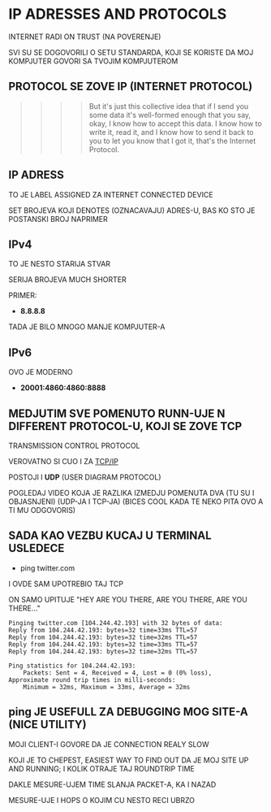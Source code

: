 # IP ADRESSES AND PROTOCOLS

INTERNET RADI ON TRUST (NA POVERENJE)

SVI SU SE DOGOVORILI O SETU STANDARDA, KOJI SE KORISTE DA MOJ KOMPJUTER GOVORI SA TVOJIM KOMPJUTEROM

## PROTOCOL SE ZOVE IP (INTERNET PROTOCOL)

>>>> But it's just this collective idea that if I send you some data it's well-formed enough that you say, okay, I know how to accept this data. I know how to write it, read it, and I know how to send it back to you to let you know that I got it, that's the Internet Protocol.

## IP ADRESS

TO JE LABEL ASSIGNED ZA INTERNET CONNECTED DEVICE

SET BROJEVA KOJI DENOTES (OZNACAVAJU) ADRES-U, BAS KO STO JE POSTANSKI BROJ NAPRIMER

## IPv4

TO JE NESTO STARIJA STVAR

SERIJA BROJEVA MUCH SHORTER

PRIMER:

- **8.8.8.8**

TADA JE BILO MNOGO MANJE KOMPJUTER-A

## IPv6

OVO JE MODERNO

- **20001:4860:4860:8888**

## MEDJUTIM SVE POMENUTO RUNN-UJE N DIFFERENT PROTOCOL-U, KOJI SE ZOVE **TCP**

TRANSMISSION CONTROL PROTOCOL

VEROVATNO SI CUO I ZA [TCP/IP](https://en.wikipedia.org/wiki/Transmission_Control_Protocol)

POSTOJI I **UDP** (USER DIAGRAM PROTOCOL)

POGLEDAJ VIDEO KOJA JE RAZLIKA IZMEDJU POMENUTA DVA (TU SU I OBJASNJENI) (UDP-JA I TCP-JA) (BICES COOL KADA TE NEKO PITA OVO A TI MU ODGOVORIS)

## SADA KAO VEZBU KUCAJ U TERMINAL USLEDECE

- ping twitter.com

I OVDE SAM UPOTREBIO TAJ TCP

ON SAMO UPITUJE "HEY ARE YOU THERE, ARE YOU THERE, ARE YOU THERE..."

```linux
Pinging twitter.com [104.244.42.193] with 32 bytes of data:
Reply from 104.244.42.193: bytes=32 time=33ms TTL=57
Reply from 104.244.42.193: bytes=32 time=32ms TTL=57
Reply from 104.244.42.193: bytes=32 time=33ms TTL=57
Reply from 104.244.42.193: bytes=32 time=32ms TTL=57

Ping statistics for 104.244.42.193:
    Packets: Sent = 4, Received = 4, Lost = 0 (0% loss),
Approximate round trip times in milli-seconds:
    Minimum = 32ms, Maximum = 33ms, Average = 32ms
```

## ping JE USEFULL ZA DEBUGGING MOG SITE-A (NICE UTILITY)

MOJI CLIENT-I GOVORE DA JE CONNECTION REALY SLOW

KOJI JE TO CHEPEST, EASIEST WAY TO FIND OUT DA JE MOJ SITE UP AND RUNNING; I KOLIK OTRAJE TAJ ROUNDTRIP TIME

DAKLE MESURE-UJEM TIME SLANJA PACKET-A, KA I NAZAD

MESURE-UJE I HOPS O KOJIM CU NESTO RECI UBRZO